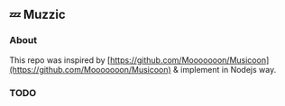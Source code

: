 ## :zzz: Muzzic

### About

This repo was inspired by [https://github.com/Mooooooon/Musicoon](https://github.com/Mooooooon/Musicoon) & implement in Nodejs way.

### TODO
